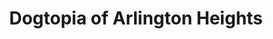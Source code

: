 ---
title: "Dogtopia of Arlington Heights"
url: /arlington-heights/dogtopia-of-arlington-heights/
shop: pet grooming
---